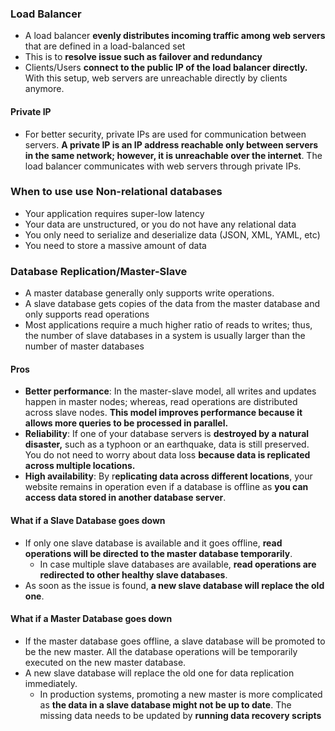 



### Load Balancer
- A load balancer **evenly distributes incoming traffic among web servers** that are defined in a load-balanced set
- This is to **resolve issue such as failover and redundancy**
- Clients/Users **connect to the public IP of the load balancer directly.** With this setup, web servers are unreachable directly by clients anymore. 
#### Private IP
- For better security, private IPs are used for communication between servers. **A private IP is an IP address reachable only between servers in the same network; however, it is unreachable over the internet**. The load balancer communicates with web servers through private IPs.


### When to use use Non-relational databases
- Your application requires super-low latency
- Your data are unstructured, or you do not have any relational data
- You only need to serialize and deserialize data (JSON, XML, YAML, etc)
- You need to store a massive amount of data
### Database Replication/Master-Slave
- A master database generally only supports write operations. 
- A slave database gets copies of the data from the master database and only supports read operations
- Most applications require a much higher ratio of reads to writes; thus, the number of slave databases in a system is usually larger than the number of master databases
#### Pros
- **Better performance**: In the master-slave model, all writes and updates happen in master nodes; whereas, read operations are distributed across slave nodes. **This model improves performance because it allows more queries to be processed in parallel.**
- **Reliability**: If one of your database servers is **destroyed by a natural disaster,** such as a typhoon or an earthquake, data is still preserved. You do not need to worry about data loss **because data is replicated across multiple locations.**
- **High availability**: By r**eplicating data across different locations**, your website remains in operation even if a database is offline as **you can access data stored in another database server**.
#### What if a Slave Database goes down
- If only one slave database is available and it goes offline, **read operations will be directed to the master database temporarily**. 
	- In case multiple slave databases are available, **read operations are redirected to other healthy slave databases**.
- As soon as the issue is found, **a new slave database will replace the old one**. 
#### What if a Master Database goes down
- If the master database goes offline, a slave database will be promoted to be the new master. All the database operations will be temporarily executed on the new master database.
- A new slave database will replace the old one for data replication immediately.
	- In production systems, promoting a new master is more complicated as **the data in a slave database might not be up to date**. The missing data needs to be updated by **running data recovery scripts**
<!--stackedit_data:
eyJoaXN0b3J5IjpbNTk2MTAzNzMyLC05Mjg4ODMyNDEsNDYzOT
A4MTUsMTc2MTEzMTQ3MSw3ODU5MTg2MzAsNTkyMDkwNzY2LDE5
MzY0OTI2Nyw3MzA5OTgxMTZdfQ==
-->